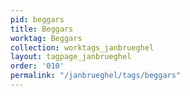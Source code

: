 ```yaml
---
pid: beggars
title: Beggars
worktag: Beggars
collection: worktags_janbrueghel
layout: tagpage_janbrueghel
order: '010'
permalink: "/janbrueghel/tags/beggars"
---
```

